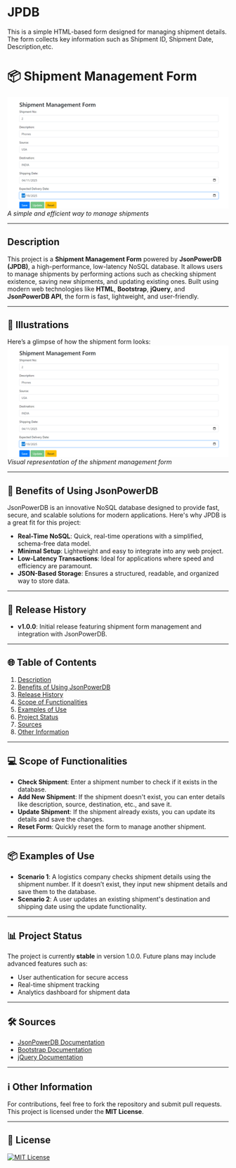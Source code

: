 # JPDB
This is a simple HTML-based form designed for managing shipment details. The form collects key information such as Shipment ID, Shipment Date, Description,etc.
# 📦 Shipment Management Form

![Shipment Management](https://github.com/rahul07890-dev/JPDB/blob/main/Screenshot%202025-04-05%20020909.png)  
*A simple and efficient way to manage shipments*

---

## Description

This project is a **Shipment Management Form** powered by **JsonPowerDB (JPDB)**, a high-performance, low-latency NoSQL database. It allows users to manage shipments by performing actions such as checking shipment existence, saving new shipments, and updating existing ones. Built using modern web technologies like **HTML**, **Bootstrap**, **jQuery**, and **JsonPowerDB API**, the form is fast, lightweight, and user-friendly.

---

## 🎨 Illustrations

Here’s a glimpse of how the shipment form looks:
  ![Shipment Management](https://github.com/rahul07890-dev/JPDB/blob/main/Screenshot%202025-04-05%20020909.png)
*Visual representation of the shipment management form*

---

## 🚀 Benefits of Using JsonPowerDB

JsonPowerDB is an innovative NoSQL database designed to provide fast, secure, and scalable solutions for modern applications. Here's why JPDB is a great fit for this project:

- **Real-Time NoSQL**: Quick, real-time operations with a simplified, schema-free data model.
- **Minimal Setup**: Lightweight and easy to integrate into any web project.
- **Low-Latency Transactions**: Ideal for applications where speed and efficiency are paramount.
- **JSON-Based Storage**: Ensures a structured, readable, and organized way to store data.

---

## 📜 Release History

- **v1.0.0**: Initial release featuring shipment form management and integration with JsonPowerDB.
  
---

## 🌐 Table of Contents

1. [Description](#description)
2. [Benefits of Using JsonPowerDB](#benefits-of-using-jsonpowerdb)
3. [Release History](#release-history)
4. [Scope of Functionalities](#scope-of-functionalities)
5. [Examples of Use](#examples-of-use)
6. [Project Status](#project-status)
7. [Sources](#sources)
8. [Other Information](#other-information)

---

## 💻 Scope of Functionalities

- **Check Shipment**: Enter a shipment number to check if it exists in the database.
- **Add New Shipment**: If the shipment doesn't exist, you can enter details like description, source, destination, etc., and save it.
- **Update Shipment**: If the shipment already exists, you can update its details and save the changes.
- **Reset Form**: Quickly reset the form to manage another shipment.

---

## 📦 Examples of Use

- **Scenario 1**: A logistics company checks shipment details using the shipment number. If it doesn’t exist, they input new shipment details and save them to the database.
- **Scenario 2**: A user updates an existing shipment's destination and shipping date using the update functionality.

---

## 📊 Project Status

The project is currently **stable** in version 1.0.0. Future plans may include advanced features such as:
- User authentication for secure access
- Real-time shipment tracking
- Analytics dashboard for shipment data

---

## 🛠️ Sources

- [JsonPowerDB Documentation](https://login2explore.com/jpdb/docs.html)
- [Bootstrap Documentation](https://getbootstrap.com/docs/4.5/getting-started/introduction/)
- [jQuery Documentation](https://jquery.com/)
  
---

## ℹ️ Other Information

For contributions, feel free to fork the repository and submit pull requests. This project is licensed under the **MIT License**.

---

## 📜 License

[![MIT License](https://img.shields.io/badge/License-MIT-blue.svg)](https://opensource.org/licenses/MIT)

